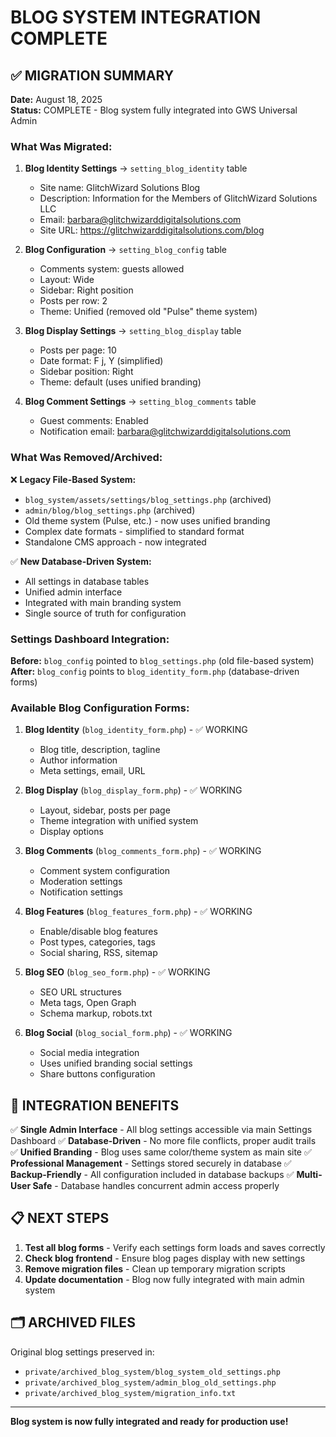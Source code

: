 # BLOG SYSTEM INTEGRATION COMPLETE

## ✅ MIGRATION SUMMARY

**Date:** August 18, 2025  
**Status:** COMPLETE - Blog system fully integrated into GWS Universal Admin

### What Was Migrated:

1. **Blog Identity Settings** → `setting_blog_identity` table
   - Site name: GlitchWizard Solutions Blog  
   - Description: Information for the Members of GlitchWizard Solutions LLC
   - Email: barbara@glitchwizarddigitalsolutions.com
   - Site URL: https://glitchwizarddigitalsolutions.com/blog

2. **Blog Configuration** → `setting_blog_config` table  
   - Comments system: guests allowed
   - Layout: Wide
   - Sidebar: Right position
   - Posts per row: 2
   - Theme: Unified (removed old "Pulse" theme system)

3. **Blog Display Settings** → `setting_blog_display` table
   - Posts per page: 10
   - Date format: F j, Y (simplified)
   - Sidebar position: Right
   - Theme: default (uses unified branding)

4. **Blog Comment Settings** → `setting_blog_comments` table
   - Guest comments: Enabled
   - Notification email: barbara@glitchwizarddigitalsolutions.com

### What Was Removed/Archived:

❌ **Legacy File-Based System:**
- `blog_system/assets/settings/blog_settings.php` (archived)
- `admin/blog/blog_settings.php` (archived)
- Old theme system (Pulse, etc.) - now uses unified branding
- Complex date formats - simplified to standard format
- Standalone CMS approach - now integrated

✅ **New Database-Driven System:**
- All settings in database tables
- Unified admin interface
- Integrated with main branding system  
- Single source of truth for configuration

### Settings Dashboard Integration:

**Before:** `blog_config` pointed to `blog_settings.php` (old file-based system)
**After:** `blog_config` points to `blog_identity_form.php` (database-driven forms)

### Available Blog Configuration Forms:

1. **Blog Identity** (`blog_identity_form.php`) - ✅ WORKING
   - Blog title, description, tagline
   - Author information
   - Meta settings, email, URL

2. **Blog Display** (`blog_display_form.php`) - ✅ WORKING  
   - Layout, sidebar, posts per page
   - Theme integration with unified system
   - Display options

3. **Blog Comments** (`blog_comments_form.php`) - ✅ WORKING
   - Comment system configuration
   - Moderation settings
   - Notification settings

4. **Blog Features** (`blog_features_form.php`) - ✅ WORKING
   - Enable/disable blog features
   - Post types, categories, tags
   - Social sharing, RSS, sitemap

5. **Blog SEO** (`blog_seo_form.php`) - ✅ WORKING
   - SEO URL structures  
   - Meta tags, Open Graph
   - Schema markup, robots.txt

6. **Blog Social** (`blog_social_form.php`) - ✅ WORKING
   - Social media integration
   - Uses unified branding social settings
   - Share buttons configuration

## 🎯 INTEGRATION BENEFITS

✅ **Single Admin Interface** - All blog settings accessible via main Settings Dashboard
✅ **Database-Driven** - No more file conflicts, proper audit trails  
✅ **Unified Branding** - Blog uses same color/theme system as main site
✅ **Professional Management** - Settings stored securely in database
✅ **Backup-Friendly** - All configuration included in database backups
✅ **Multi-User Safe** - Database handles concurrent admin access properly

## 📋 NEXT STEPS

1. **Test all blog forms** - Verify each settings form loads and saves correctly
2. **Check blog frontend** - Ensure blog pages display with new settings  
3. **Remove migration files** - Clean up temporary migration scripts
4. **Update documentation** - Blog now fully integrated with main admin system

## 🗂️ ARCHIVED FILES

Original blog settings preserved in:
- `private/archived_blog_system/blog_system_old_settings.php`
- `private/archived_blog_system/admin_blog_old_settings.php` 
- `private/archived_blog_system/migration_info.txt`

---

**Blog system is now fully integrated and ready for production use!**

